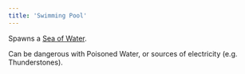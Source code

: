 ```yaml
---
title: 'Swimming Pool'
---
```


Spawns a [Sea of Water](https://noita.wiki.gg/wiki/Sea_of).

Can be dangerous with Poisoned Water, or sources of electricity (e.g. Thunderstones).
